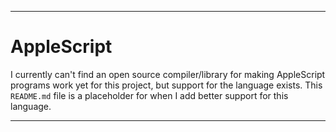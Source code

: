 
***

# AppleScript

I currently can't find an open source compiler/library for making AppleScript programs work yet for this project, but support for the language exists. This `README.md` file is a placeholder for when I add better support for this language.

***
